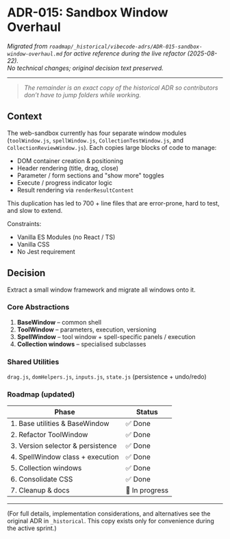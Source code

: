 # ADR-015: Sandbox Window Overhaul

_Migrated from `roadmap/_historical/vibecode-adrs/ADR-015-sandbox-window-overhaul.md` for active reference during the live refactor (2025-08-22)._  
_No technical changes; original decision text preserved._

---

> _The remainder is an exact copy of the historical ADR so contributors don’t have to jump folders while working._

## Context
The web-sandbox currently has four separate window modules (`toolWindow.js`, `spellWindow.js`, `CollectionTestWindow.js`, and `CollectionReviewWindow.js`).
Each copies large blocks of code to manage:

* DOM container creation & positioning
* Header rendering (title, drag, close)
* Parameter / form sections and "show more" toggles
* Execute / progress indicator logic
* Result rendering via `renderResultContent`

This duplication has led to 700 + line files that are error-prone, hard to test, and slow to extend.

Constraints:
* Vanilla ES Modules (no React / TS)
* Vanilla CSS
* No Jest requirement

## Decision
Extract a small window framework and migrate all windows onto it.

### Core Abstractions
1. **BaseWindow** – common shell
2. **ToolWindow** – parameters, execution, versioning
3. **SpellWindow** – tool window + spell-specific panels / execution
4. **Collection windows** – specialised subclasses

### Shared Utilities
`drag.js`, `domHelpers.js`, `inputs.js`, `state.js` (persistence + undo/redo)

### Roadmap (updated)
| Phase | Status |
|-------|--------|
| 1. Base utilities & BaseWindow | ✅ Done |
| 2. Refactor ToolWindow | ✅ Done |
| 3. Version selector & persistence | ✅ Done |
| 4. SpellWindow class + execution | ✅ Done |
| 5. Collection windows | ✅ Done |
| 6. Consolidate CSS | ✅ Done |
| 7. Cleanup & docs | 🔄 In progress |

---

(For full details, implementation considerations, and alternatives see the original ADR in `_historical`.  This copy exists only for convenience during the active sprint.)

